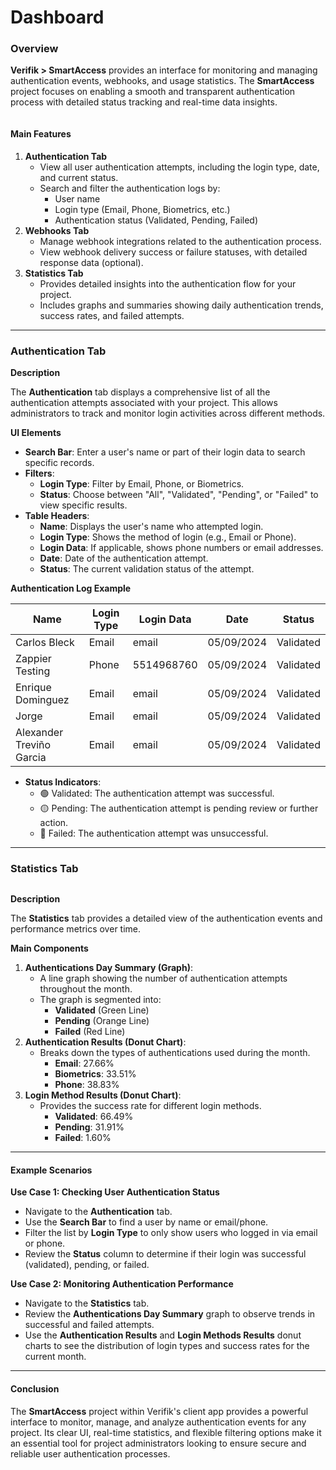 # Dashboard

### Overview

**Verifik > SmartAccess** provides an interface for monitoring and managing authentication events, webhooks, and usage statistics. The **SmartAccess** project focuses on enabling a smooth and transparent authentication process with detailed status tracking and real-time data insights.

<figure><img src="https://3837106321-files.gitbook.io/~/files/v0/b/gitbook-x-prod.appspot.com/o/spaces%2FhfLoKpmSMVbW1nu6SbSu%2Fuploads%2FVzF9mPESXXdsodXMp8EE%2FScreenshot%202024-09-16%20at%206.57.10%E2%80%AFPM.png?alt=media&#x26;token=bd0f276e-97bd-4ee5-b3b3-ac5c4ef858bd" alt=""><figcaption></figcaption></figure>

#### Main Features

1. **Authentication Tab**
   * View all user authentication attempts, including the login type, date, and current status.
   * Search and filter the authentication logs by:
     * User name
     * Login type (Email, Phone, Biometrics, etc.)
     * Authentication status (Validated, Pending, Failed)
2. **Webhooks Tab**
   * Manage webhook integrations related to the authentication process.
   * View webhook delivery success or failure statuses, with detailed response data (optional).
3. **Statistics Tab**
   * Provides detailed insights into the authentication flow for your project.
   * Includes graphs and summaries showing daily authentication trends, success rates, and failed attempts.

***

### Authentication Tab

**Description**

The **Authentication** tab displays a comprehensive list of all the authentication attempts associated with your project. This allows administrators to track and monitor login activities across different methods.

**UI Elements**

* **Search Bar**: Enter a user's name or part of their login data to search specific records.
* **Filters**:
  * **Login Type**: Filter by Email, Phone, or Biometrics.
  * **Status**: Choose between "All", "Validated", "Pending", or "Failed" to view specific results.
* **Table Headers**:
  * **Name**: Displays the user's name who attempted login.
  * **Login Type**: Shows the method of login (e.g., Email or Phone).
  * **Login Data**: If applicable, shows phone numbers or email addresses.
  * **Date**: Date of the authentication attempt.
  * **Status**: The current validation status of the attempt.

**Authentication Log Example**

| Name                     | Login Type | Login Data | Date       | Status    |
| ------------------------ | ---------- | ---------- | ---------- | --------- |
| Carlos Bleck             | Email      | email      | 05/09/2024 | Validated |
| Zappier Testing          | Phone      | 5514968760 | 05/09/2024 | Validated |
| Enrique Dominguez        | Email      | email      | 05/09/2024 | Validated |
| Jorge                    | Email      | email      | 05/09/2024 | Validated |
| Alexander Treviño Garcia | Email      | email      | 05/09/2024 | Validated |

* **Status Indicators**:
  * 🟢 Validated: The authentication attempt was successful.
  * 🟡 Pending: The authentication attempt is pending review or further action.
  * 🔴 Failed: The authentication attempt was unsuccessful.

***

### Statistics Tab

<figure><img src="https://3837106321-files.gitbook.io/~/files/v0/b/gitbook-x-prod.appspot.com/o/spaces%2FhfLoKpmSMVbW1nu6SbSu%2Fuploads%2FZfsczq369m3p5iO1rzbx%2FScreenshot%202024-09-16%20at%206.57.16%E2%80%AFPM.png?alt=media&#x26;token=aee949ca-71a3-4257-8a35-933170f29933" alt=""><figcaption></figcaption></figure>

**Description**

The **Statistics** tab provides a detailed view of the authentication events and performance metrics over time.

**Main Components**

1. **Authentications Day Summary (Graph)**:
   * A line graph showing the number of authentication attempts throughout the month.
   * The graph is segmented into:
     * **Validated** (Green Line)
     * **Pending** (Orange Line)
     * **Failed** (Red Line)
2. **Authentication Results (Donut Chart)**:
   * Breaks down the types of authentications used during the month.
     * **Email**: 27.66%
     * **Biometrics**: 33.51%
     * **Phone**: 38.83%
3. **Login Method Results (Donut Chart)**:
   * Provides the success rate for different login methods.
     * **Validated**: 66.49%
     * **Pending**: 31.91%
     * **Failed**: 1.60%

***

#### Example Scenarios

**Use Case 1: Checking User Authentication Status**

* Navigate to the **Authentication** tab.
* Use the **Search Bar** to find a user by name or email/phone.
* Filter the list by **Login Type** to only show users who logged in via email or phone.
* Review the **Status** column to determine if their login was successful (validated), pending, or failed.

**Use Case 2: Monitoring Authentication Performance**

* Navigate to the **Statistics** tab.
* Review the **Authentications Day Summary** graph to observe trends in successful and failed attempts.
* Use the **Authentication Results** and **Login Methods Results** donut charts to see the distribution of login types and success rates for the current month.

***

#### Conclusion

The **SmartAccess** project within Verifik's client app provides a powerful interface to monitor, manage, and analyze authentication events for any project. Its clear UI, real-time statistics, and flexible filtering options make it an essential tool for project administrators looking to ensure secure and reliable user authentication processes.
